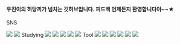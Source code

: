 
#### 우진이의 허당끼가 넘치는 깃허브입니다. 피드백 언제든지 환영합니다아~~★


SNS


 <img src="https://img.shields.io/badge/discord-5865F2?style=flat-square&logo=discord&logoColor=black"/>
 <img src="https://img.shields.io/badge/naver-03C75A?style=flat-square&logo=naver&logoColor=whitek\"/>
Studying


<img src="https://img.shields.io/badge/Java-007396?style=flat-square&logo=OpenJDK&logoColor=white"/>
<img src="https://img.shields.io/badge/springboot-6DB33F?style=flat-square&logo=springboot&logoColor=white"/>
<img src="https://img.shields.io/badge/springsecurity-6DB33F?style=flat-square&logo=springsecurity&logoColor=white"/>
<img src="https://img.shields.io/badge/mysql-4479A1?style=flat-square&logo=mysql&logoColor=white"/>
<img src="https://img.shields.io/badge/javascript-F7DF1E?style=flat-square&logo=javascript&logoColor=white"/>
Tool 


<img src="https://img.shields.io/badge/intellij-000000?style=flat-square&logo=intellijidea&logoColor=white"/>
<img src="https://img.shields.io/badge/eclipseide-2C2255?style=flat-square&logo=eclipseide&logoColor=white"/>
<img src="https://img.shields.io/badge/slack-4A154B?style=flat-square&logo=slack&logoColor=white"/>
<img src="https://img.shields.io/badge/redis-DC382D?style=flat-square&logo=redis&logoColor=white"/>
<img src="https://img.shields.io/badge/mariadb-003545?style=flat-square&logo=mariadb&logoColor=black"/>
<img src="https://img.shields.io/badge/docker-2496ED?style=flat-square&logo=docker&logoColor=black"/>

